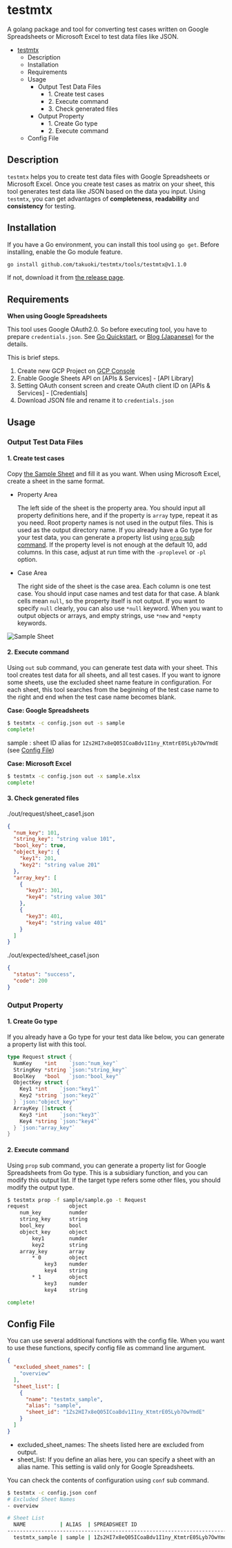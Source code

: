 # testmtx

A golang package and tool for converting test cases written on Google Spreadsheets or Microsoft Excel to test data files like JSON.

<!-- vscode-markdown-toc -->
- [testmtx](#testmtx)
  - [<a name='Description'></a>Description](#description)
  - [<a name='Installation'></a>Installation](#installation)
  - [<a name='Requirements'></a>Requirements](#requirements)
  - [<a name='Usage'></a>Usage](#usage)
    - [<a name='OutputTestDataFiles'></a>Output Test Data Files](#output-test-data-files)
      - [<a name='Createtestcases'></a>1. Create test cases](#1-create-test-cases)
      - [<a name='Executecommand'></a>2. Execute command](#2-execute-command)
      - [<a name='Checkgeneratedfiles'></a>3. Check generated files](#3-check-generated-files)
    - [<a name='OutputProperty'></a>Output Property](#output-property)
      - [<a name='CreateGotype'></a>1. Create Go type](#1-create-go-type)
      - [<a name='Executecommand-1'></a>2. Execute command](#2-execute-command-1)
  - [<a name='ConfigFile'></a>Config File](#config-file)

<!-- vscode-markdown-toc-config
	numbering=false
	autoSave=true
	/vscode-markdown-toc-config -->
<!-- /vscode-markdown-toc -->

## <a name='Description'></a>Description

`testmtx` helps you to create test data files with Google Spreadsheets or Microsoft Excel.
Once you create test cases as matrix on your sheet, this tool generates test data like JSON based on the data you input.
Using `testmtx`, you can get advantages of **completeness**, **readability** and **consistency** for testing.

## <a name='Installation'></a>Installation

If you have a Go environment, you can install this tool using `go get`. Before installing, enable the Go module feature.

```bash
go install github.com/takuoki/testmtx/tools/testmtx@v1.1.0
```

If not, download it from [the release page](https://github.com/takuoki/testmtx/releases).

## <a name='Requirements'></a>Requirements

**When using Google Spreadsheets**

This tool uses Google OAuth2.0. So before executing tool, you have to prepare `credentials.json`. See [Go Quickstart](https://developers.google.com/sheets/api/quickstart/go), or [Blog (Japanese)](https://medium.com/veltra-engineering/how-to-use-google-sheets-api-with-golang-9e50ee9e0abc) for the details.

This is brief steps.

  1. Create new GCP Project on [GCP Console](https://console.cloud.google.com)
  1. Enable Google Sheets API on [APIs & Services] - [API Library]
  1. Setting OAuth consent screen and create OAuth client ID on [APIs & Services] - [Credentials]
  1. Download JSON file and rename it to `credentials.json`

## <a name='Usage'></a>Usage

### <a name='OutputTestDataFiles'></a>Output Test Data Files

#### <a name='Createtestcases'></a>1. Create test cases

Copy [the Sample Sheet](https://docs.google.com/spreadsheets/d/1Zs2HI7x8eQ05ICoaBdv1I1ny_KtmtrE05Lyb7OwYmdE) and fill it as you want.
When using Microsoft Excel, create a sheet in the same format.

* Property Area

  The left side of the sheet is the property area.
  You should input all property definitions here, and if the property is `array` type, repeat it as you need.
  Root property names is not used in the output files. This is used as the output directory name.
  If you already have a Go type for your test data, you can generate a property list using [`prop` sub command](#OutputProperty).
  If the property level is not enough at the default 10, add columns. In this case, adjust at run time with the `-proplevel` or `-pl` option.

* Case Area

  The right side of the sheet is the case area. Each column is one test case.
  You should input case names and test data for that case.
  A blank cells mean `null`, so the property itself is not output.
  If you want to specify `null` clearly, you can also use `*null` keyword.
  When you want to output objects or arrays, and empty strings, use `*new` and `*empty` keywords.

![Sample Sheet](https://github.com/takuoki/testmtx/blob/image/image/sample_sheet.png)

#### <a name='Executecommand'></a>2. Execute command

Using `out` sub command, you can generate test data with your sheet.
This tool creates test data for all sheets, and all test cases.
If you want to ignore some sheets, use the excluded sheet name feature in configuration.
For each sheet, this tool searches from the beginning of the test case name to the right and end when the test case name becomes blank.

**Case: Google Spreadsheets**

```bash
$ testmtx -c config.json out -s sample
complete!
```

sample : sheet ID alias for `1Zs2HI7x8eQ05ICoaBdv1I1ny_KtmtrE05Lyb7OwYmdE` (see [Config File](#config-file))

**Case: Microsoft Excel**

```bash
$ testmtx -c config.json out -x sample.xlsx
complete!
```

#### <a name='Checkgeneratedfiles'></a>3. Check generated files

./out/request/sheet_case1.json

```json
{
  "num_key": 101,
  "string_key": "string value 101",
  "bool_key": true,
  "object_key": {
    "key1": 201,
    "key2": "string value 201"
  },
  "array_key": [
    {
      "key3": 301,
      "key4": "string value 301"
    },
    {
      "key3": 401,
      "key4": "string value 401"
    }
  ]
}
```

./out/expected/sheet_case1.json

```json
{
  "status": "success",
  "code": 200
}
```

### <a name='OutputProperty'></a>Output Property

#### <a name='CreateGotype'></a>1. Create Go type

If you already have a Go type for your test data like below, you can generate a property list with this tool.

```go
type Request struct {
  NumKey    *int    `json:"num_key"`
  StringKey *string `json:"string_key"`
  BoolKey   *bool   `json:"bool_key"`
  ObjectKey struct {
    Key1 *int    `json:"key1"`
    Key2 *string `json:"key2"`
  } `json:"object_key"`
  ArrayKey []struct {
    Key3 *int    `json:"key3"`
    Key4 *string `json:"key4"`
  } `json:"array_key"`
}
```

#### <a name='Executecommand-1'></a>2. Execute command

Using `prop` sub command, you can generate a property list for Google Spreadsheets from Go type.
This is a subsidiary function, and you can modify this output list.
If the target type refers some other files, you should modify the output type.

```bash
$ testmtx prop -f sample/sample.go -t Request
request             object
    num_key         numder
    string_key      string
    bool_key        bool
    object_key      object
        key1        numder
        key2        string
    array_key       array
        * 0         object
            key3    numder
            key4    string
        * 1         object
            key3    numder
            key4    string

complete!
```

## <a name='ConfigFile'></a>Config File

You can use several additional functions with the config file.
When you want to use these functions, specify config file as command line argument.

```json
{
  "excluded_sheet_names": [
    "overview"
  ],
  "sheet_list": [
    {
      "name": "testmtx_sample",
      "alias": "sample",
      "sheet_id": "1Zs2HI7x8eQ05ICoaBdv1I1ny_KtmtrE05Lyb7OwYmdE"
    }
  ]
}
```

* excluded_sheet_names: The sheets listed here are excluded from output.
* sheet_list: If you define an alias here, you can specify a sheet with an alias name. This setting is valid only for Google Spreadsheets.

You can check the contents of configuration using `conf` sub command.

```bash
$ testmtx -c config.json conf
# Excluded Sheet Names
- overview

# Sheet List
  NAME           | ALIAS  | SPREADSHEET ID
--------------------------------------------------------------------------
  testmtx_sample | sample | 1Zs2HI7x8eQ05ICoaBdv1I1ny_KtmtrE05Lyb7OwYmdE
```
